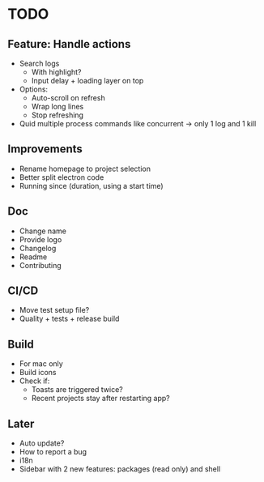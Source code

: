 # TODO

## Feature: Handle actions

- Search logs
  - With highlight?
  - Input delay + loading layer on top
- Options:
  - Auto-scroll on refresh
  - Wrap long lines
  - Stop refreshing
- Quid multiple process commands like concurrent -> only 1 log and 1 kill

## Improvements

- Rename homepage to project selection
- Better split electron code
- Running since (duration, using a start time)

## Doc

- Change name
- Provide logo
- Changelog
- Readme
- Contributing

## CI/CD

- Move test setup file?
- Quality + tests + release build

## Build

- For mac only
- Build icons
- Check if:
  - Toasts are triggered twice?
  - Recent projects stay after restarting app?

## Later

- Auto update?
- How to report a bug
- i18n
- Sidebar with 2 new features: packages (read only) and shell
